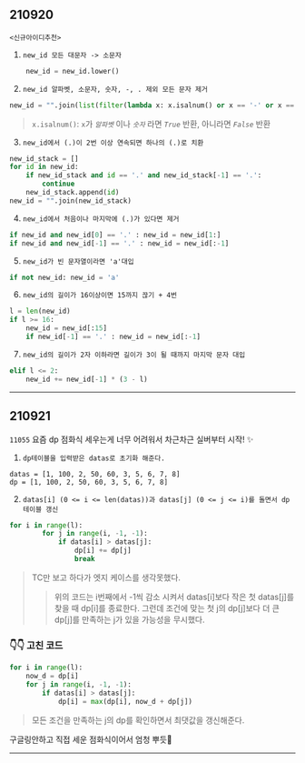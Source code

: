 ## 210920

`<신규아이디추천>`

1. `new_id 모든 대문자 -> 소문자`

```python
    new_id = new_id.lower()
```

2. `new_id 알파벳, 소문자, 숫자, -, . 제외 모든 문자 제거`

```python
new_id = "".join(list(filter(lambda x: x.isalnum() or x == '-' or x == '_' or x == '.', new_id)))
```

> `x.isalnum()`: `x`가 _`알파벳`_ 이나 _`숫자`_ 라면 _`True`_ 반환, 아니라면 _`False`_ 반환

3. `new_id에서 (.)이 2번 이상 연속되면 하나의 (.)로 치환`

```python
new_id_stack = []
for id in new_id:
    if new_id_stack and id == '.' and new_id_stack[-1] == '.':
        continue
    new_id_stack.append(id)
new_id = "".join(new_id_stack)
```

4. `new_id에서 처음이나 마지막에 (.)가 있다면 제거`

```python
if new_id and new_id[0] == '.' : new_id = new_id[1:]
if new_id and new_id[-1] == '.' : new_id = new_id[:-1]
```

5. `new_id가 빈 문자열이라면 'a'대입`

```python
if not new_id: new_id = 'a'
```

6. `new_id의 길이가 16이상이면 15까지 끊기 + 4번`

```python
l = len(new_id)
if l >= 16:
    new_id = new_id[:15]
    if new_id[-1] == '.' : new_id = new_id[:-1]
```

7. `new_id의 길이가 2자 이하라면 길이가 3이 될 때까지 마지막 문자 대입`

```python
elif l <= 2:
    new_id += new_id[-1] * (3 - l)
```

---

## 210921

`11055`
요즘 dp 점화식 세우는게 너무 어려워서 차근차근 실버부터 시작! ✨

1. `dp테이블을 입력받은 datas로 초기화 해준다.`

```
datas = [1, 100, 2, 50, 60, 3, 5, 6, 7, 8]
dp = [1, 100, 2, 50, 60, 3, 5, 6, 7, 8]
```

2. `datas[i] (0 <= i <= len(datas))과 datas[j] (0 <= j <= i)를 돌면서 dp테이블 갱신`

```python
for i in range(l):
        for j in range(i, -1, -1):
            if datas[i] > datas[j]:
                dp[i] += dp[j]
                break
```

> TC만 보고 하다가 엣지 케이스를 생각못했다.
>
> > 위의 코드는 i번째에서 -1씩 감소 시켜서 datas[i]보다 작은 첫 datas[j]를 찾을 때 dp[i]를 종료한다.
> > 그런데 조건에 맞는 첫 j의 dp[j]보다 더 큰 dp[j]를 만족하는 j가 있을 가능성을 무시했다.

### 👇👇 고친 코드

```python
for i in range(l):
    now_d = dp[i]
    for j in range(i, -1, -1):
        if datas[i] > datas[j]:
            dp[i] = max(dp[i], now_d + dp[j])
```

> 모든 조건을 만족하는 j의 dp를 확인하면서 최댓값을 갱신해준다.

구글링안하고 직접 세운 점화식이어서 엄청 뿌듯🌈

---

